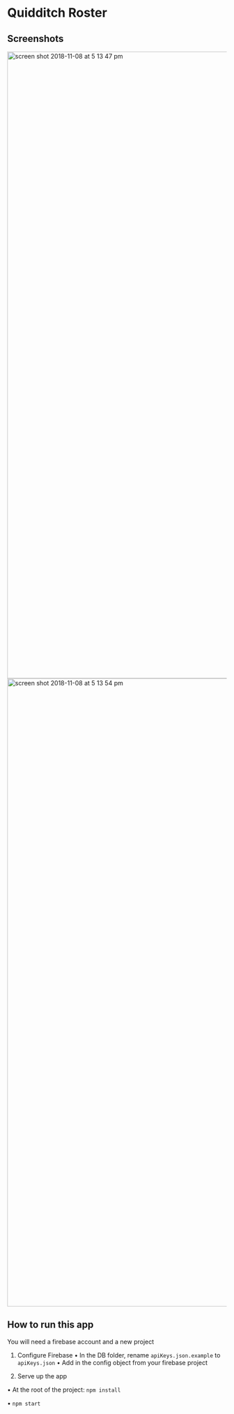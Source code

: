 # Quidditch Roster

## Screenshots

<img width="1437" alt="screen shot 2018-11-08 at 5 13 47 pm" src="https://user-images.githubusercontent.com/16019344/48233128-b7437700-e379-11e8-89ad-027ff15baad8.png">
<img width="1440" alt="screen shot 2018-11-08 at 5 13 54 pm" src="https://user-images.githubusercontent.com/16019344/48233131-b9a5d100-e379-11e8-9ba6-1d142da8638f.png">


## How to run this app
You will need a firebase account and a new project
1. Configure Firebase
• In the DB folder, rename `apiKeys.json.example` to `apiKeys.json`
• Add in the config object from your firebase project

2. Serve up the app

• At the root of the project: ```npm install```

• ```npm start```
